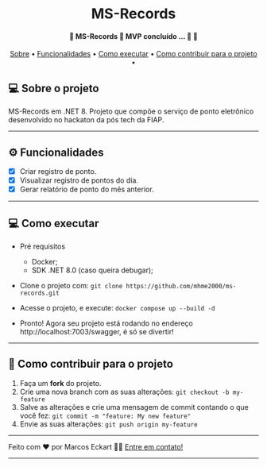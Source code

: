 <h1 align="center">
   MS-Records 
</h1>

<h4 align="center"> 
	🚧  MS-Records 🚧 MVP concluído ... 🚧 🚀
</h4>

<p align="center">
 <a href="#-sobre-o-projeto">Sobre</a> •
 <a href="#-funcionalidades">Funcionalidades</a> •
 <a href="#-como-executar">Como executar</a> •
  <a href="#-como-contribuir-para-o-projeto">Como contribuir para o projeto</a> •
</p>


## 💻 Sobre o projeto

MS-Records em .NET 8. Projeto que compõe o serviço de ponto eletrônico desenvolvido no hackaton da pós tech da FIAP.

---

## ⚙️ Funcionalidades

- [x] Criar registro de ponto.
- [x] Visualizar registro de pontos do dia.
- [x] Gerar relatório de ponto do mês anterior.

---

## 💻 Como executar

- Pré requisitos
  - Docker;
  - SDK .NET 8.0 (caso queira debugar);

- Clone o projeto com: `git clone https://github.com/mhme2000/ms-records.git`
- Acesse o projeto, e execute: `docker compose up --build -d`
- Pronto! Agora seu projeto está rodando no endereço http://localhost:7003/swagger, é só se divertir!

---

## 💪 Como contribuir para o projeto

1. Faça um **fork** do projeto.
2. Crie uma nova branch com as suas alterações: `git checkout -b my-feature`
3. Salve as alterações e crie uma mensagem de commit contando o que você fez: `git commit -m "feature: My new feature"`
4. Envie as suas alterações: `git push origin my-feature`
---

Feito com ❤️ por Marcos Eckart 👋🏽 [Entre em contato!](https://www.linkedin.com/in/marcos-eckart/)

---
